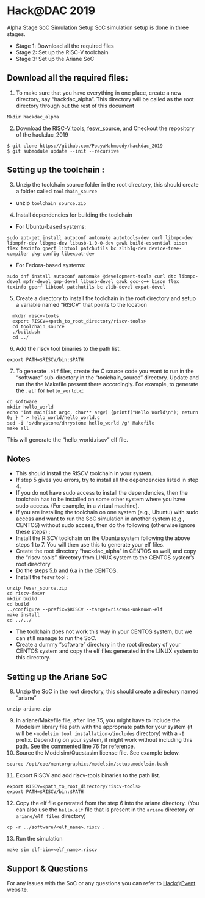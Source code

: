 # Hack@DAC 2019

Alpha Stage SoC Simulation Setup 
SoC simulation setup is done in three stages.
* Stage 1: Download all the required files
* Stage 2: Set up the RISC-V toolchain
* Stage 3: Set up the Ariane SoC

## Download all the required files: 
1. To make sure that you have everything in one place, create a new directory, say “hackdac_alpha”. This directory will be called as the root directory through out the rest of this document 
```
Mkdir hackdac_alpha 
```
2. Download the [RISC-V tools](https://drive.google.com/drive/folders/1QH6BuNU2eiIv19rBtn7zWPXdTk3HRXlN?usp=s), [fesvr_source](https://drive.google.com/drive/folders/1QH6BuNU2eiIv19rBtn7zWPXdTk3HRXlN), and Checkout the repository of the hackdac_2019
```
$ git clone https://github.com/PouyaMahmoody/hackdac_2019
$ git submodule update --init --recursive
```

## Setting up the toolchain : 
3. Unzip the toolchain source folder in the root directory, this should create a folder called ```toolchain_source```
  + unzip ```toolchain_source.zip```
4. Install dependencies for building the toolchain 
  + For Ubuntu-based systems: 
```
sudo apt-get install autoconf automake autotools-dev curl libmpc-dev libmpfr-dev libgmp-dev libusb-1.0-0-dev gawk build-essential bison flex texinfo gperf libtool patchutils bc zlib1g-dev device-tree-compiler pkg-config libexpat-dev 
```
  + For Fedora-based systems: 
```
sudo dnf install autoconf automake @development-tools curl dtc libmpc-devel mpfr-devel gmp-devel libusb-devel gawk gcc-c++ bison flex texinfo gperf libtool patchutils bc zlib-devel expat-devel
```
5. Create a directory to install the toolchain in the root directory and setup a variable named 
“RISCV” that points to the location 
```
  mkdir riscv-tools 
  export RISCV=<path_to_root_directory/riscv-tools> 
  cd toolchain_source 
  ./build.sh 
  cd ../ 
```
6. Add the riscv tool binaries to the path list. 
```
export PATH=$RISCV/bin:$PATH 
```
7. To generate ```.elf``` files, create the C source code you want to run in the “software” sub-directory in the “toolchain_source” directory. Update and run the the Makefile present there accordingly. For example, to generate the ```.elf``` for ```hello_world.c```: 
```
cd software
mkdir hello_world
echo 'int main(int argc, char** argv) {printf("Hello World\n"); return 0; } ' > hello_world/hello_world.c
sed -i 's/dhrystone/dhrystone hello_world /g' Makefile
make all 
```
This will generate the “hello_world.riscv” elf file. 
## Notes
* This should install the RISCV toolchain in your system. 
* If step 5 gives you errors, try to install all the dependencies listed in step 4. 
* If you do not have sudo access to install the dependencies, then the toolchain has to be installed on some other system where you have sudo access. (For example, in a virtual machine). 
* If you are installing the toolchain on one system (e.g., Ubuntu) with sudo access and want to run the SoC simulation in another system (e.g., CENTOS) without sudo access, then do the following (otherwise ignore these steps) : 
* Install the RISCV toolchain on the Ubuntu system following the above steps 1 to 7. You will then use this to generate your elf files. 
* Create the root directory “hackdac_alpha” in CENTOS as well, and copy the “riscv-tools” directory from LINUX system to the CENTOS system’s root directory 
* Do the steps 5.b and 6.a in the CENTOS.
* Install the fesvr tool : 
```
unzip fesvr_source.zip
cd riscv-fesvr
mkdir build 
cd build 
../configure --prefix=$RISCV --target=riscv64-unknown-elf
make install
cd ../../ 
```
* The toolchain does not work this way in your CENTOS system, but we can still manage to run the SoC. 
* Create a dummy “software” directory in the root directory of your CENTOS system and copy the elf files generated in the LINUX system to this directory. 

## Setting up the Ariane SoC
8. Unzip the SoC in the root directory, this should create a directory named “ariane” 
```
unzip ariane.zip
```
9. In ariane/Makefile file, after line 75, you might have to include the Modelsim library file path with the appropriate path for your system (it will be ```<modelsim tool installation>/includes``` directory) with a ```-I``` prefix. Depending on your system, it might work without including this path. See the commented line 76 for reference. 
10. Source the Modelsim/Questasim license file. See example below. 
```
source /opt/coe/mentorgraphics/modelsim/setup.modelsim.bash 
```
11. Export RISCV and add riscv-tools binaries to the path list. 
```
export RISCV=<path_to_root_directory/riscv-tools> 
export PATH=$RISCV/bin:$PATH
```

12. Copy the elf file generated from the step 6 into the ariane directory. (You can also use 
the ```hello.elf``` file that is present in the ```ariane``` directory or ```ariane/elf_files``` directory) 
```
cp -r ../software/<elf_name>.riscv . 
```
13. Run the simulation 
```
make sim elf-bin=<elf_name>.riscv 
```

## Support & Questions

For any issues with the SoC or any questions you can refer to [Hack@Event](https://hackatevent.org) website.
